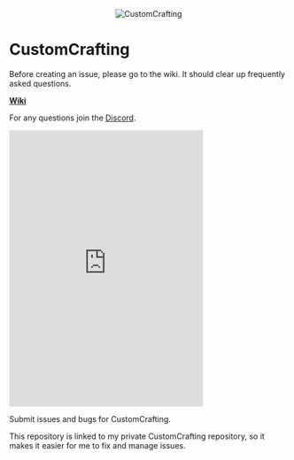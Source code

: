 <div align="center">
  <img src="https://www.spigotmc.org/attachments/customcrafting-banner-cropped-png.477975/" alt="CustomCrafting" />
</div>

# CustomCrafting

Before creating an issue, please go to the wiki. It should clear up frequently asked questions.

[**Wiki**](https://github.com/WolfyScript/CustomCrafting-Wiki/wiki)

For any questions join the [Discord](https://discord.gg/qGhDTSr).
<iframe src="https://discord.com/widget?id=477026331096514571&theme=dark" width="350" height="500" allowtransparency="true" frameborder="0" sandbox="allow-popups allow-popups-to-escape-sandbox allow-same-origin allow-scripts"></iframe>

Submit issues and bugs for CustomCrafting.

This repository is linked to my private CustomCrafting repository, so it makes it easier for me to fix and manage issues.

